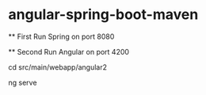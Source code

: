 # angular-spring-boot-maven

** First Run Spring on port 8080

** Second Run Angular on port 4200

cd src/main/webapp/angular2

ng serve
